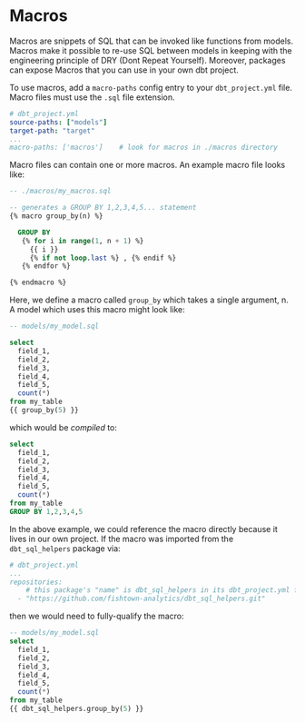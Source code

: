 # Macros

Macros are snippets of SQL that can be invoked like functions from models. Macros make it possible to re-use SQL between models
in keeping with the engineering principle of DRY (Dont Repeat Yourself). Moreover, packages can expose Macros
that you can use in your own dbt project.

To use macros, add a `macro-paths` config entry to your `dbt_project.yml` file. Macro files must use the `.sql` file extension.

```yml
# dbt_project.yml
source-paths: ["models"] 
target-path: "target"
...
macro-paths: ['macros']    # look for macros in ./macros directory
```

Macro files can contain one or more macros. An example macro file looks like:

```sql
-- ./macros/my_macros.sql

-- generates a GROUP BY 1,2,3,4,5... statement
{% macro group_by(n) %}

  GROUP BY
   {% for i in range(1, n + 1) %}
     {{ i }}
     {% if not loop.last %} , {% endif %}
   {% endfor %}

{% endmacro %}

```

Here, we define a macro called `group_by` which takes a single argument, n. A model which uses this macro might look like:

```sql
-- models/my_model.sql

select
  field_1,
  field_2,
  field_3,
  field_4,
  field_5,
  count(*)
from my_table
{{ group_by(5) }}
```

which would be _compiled_ to:

```sql
select
  field_1,
  field_2,
  field_3,
  field_4,
  field_5,
  count(*)
from my_table
GROUP BY 1,2,3,4,5
```

In the above example, we could reference the macro directly because it lives in our own project.
If the macro was imported from the `dbt_sql_helpers` package via:

```yml
# dbt_project.yml
...
repositories:
    # this package's "name" is dbt_sql_helpers in its dbt_project.yml file!
  - "https://github.com/fishtown-analytics/dbt_sql_helpers.git" 
```

then we would need to fully-qualify the macro:


```sql
-- models/my_model.sql
select
  field_1,
  field_2,
  field_3,
  field_4,
  field_5,
  count(*)
from my_table
{{ dbt_sql_helpers.group_by(5) }}
```

